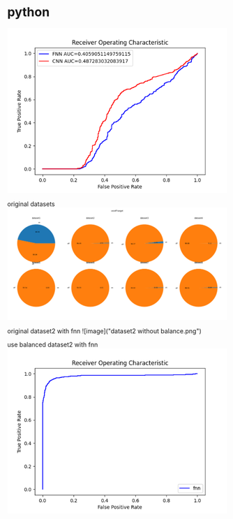 # python

![image](ROC.png)

original datasets
![image](dataImbalance.png)

original dataset2 with fnn
![image]("dataset2 without balance.png")


use balanced dataset2 with fnn 
![image](svmimbalance.png)
